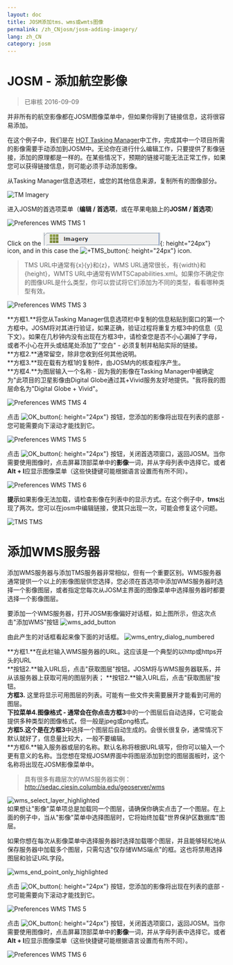 ```yaml
---
layout: doc
title: JOSM添加tms、wms或wmts图像
permalink: /zh_CNjosm/josm-adding-imagery/
lang: zh_CN
category: josm
---
```


JOSM - 添加航空影像
================

> 已审核 2016-09-09  

并非所有的航空影像都在JOSM图像菜单中，但如果你得到了链接信息，这将很容易添加。  

在这个例子中，我们是在 [HOT Tasking Manager](http://tasks.hotosm.org/)中工作，完成其中一个项目所需的影像需要手动添加到JOSM中。无论你在进行什么编辑工作，只要提供了影像链接，添加的原理都是一样的。在某些情况下，预期的链接可能无法正常工作，如果您可以获得链接信息，则可能必须手动添加影像。  

从Tasking Manager信息选项栏，或您的其他信息来源，复制所有的图像部分。  

![TM Imagery][]

进入JOSM的首选项菜单（**编辑 / 首选项**，或在苹果电脑上的**JOSM / 首选项**）  

![Preferences WMS TMS 1][]

Click on the ![WMS_TMS_button][]{: height="24px"} icon, and in this case the ![+TMS_button][]{: height="24px"} icon.  

> TMS URL中通常有{x}{y}和{z}，WMS URL通常很长，有{width}和{height}，WMTS URL中通常有WMTSCapabilities.xml。如果你不确定你的图像URL是什么类型，你可以尝试将它们添加为不同的类型，看看哪种类型有效。  

![Preferences WMS TMS 3][]

**方框1.**将您从Tasking Manager信息选项栏中复制的信息粘贴到窗口的第一个方框中。JOSM将对其进行验证，如果正确，验证过程将重复方框3中的信息（见下文）。如果在几秒钟内没有出现在方框3中，请检查您是否不小心漏掉了字母，或者不小心在开头或结尾处添加了"空白" - 必须复制并粘贴实际的链接。  
**方框2.**通常留空，除非您收到任何其他说明。  
**方框3.**现在载有方框1的复制件，由JOSM内的核查程序产生。  
**方框4.**为图层输入一个名称 - 因为我的影像在Tasking Manager中被确定为"此项目的卫星影像由Digital Globe通过其+Vivid服务友好地提供。"我将我的图层命名为"Digital Globe + Vivid"。  

![Preferences WMS TMS 4][]

点击 ![OK_button][]{: height="24px"} 按钮，您添加的影像将出现在列表的底部 - 您可能需要向下滚动才能找到它。  

![Preferences WMS TMS 5][]

点击 ![OK_button][]{: height="24px"} 按钮，关闭首选项窗口，返回JOSM。当你需要使用图像时，点击屏幕顶部菜单中的**影像**一词，并从字母列表中选择它。或者**Alt + I**应显示图像菜单（这些快捷键可能根据语言设置而有所不同）。  

![Preferences WMS TMS 6][]

**提示**如果影像无法加载，请检查影像在列表中的显示方式。在这个例子中，**tms**出现了两次。您可以在josm中编辑链接，使其只出现一次，可能会修复这个问题。

![TMS TMS][]

添加WMS服务器
===========

添加WMS服务器与添加TMS服务器非常相似，但有一个重要区别。WMS服务器通常提供一个以上的影像图层供您选择，您必须在首选项中添加WMS服务器时选择一个影像图层，或者指定您每次从JOSM主界面的图像菜单中选择服务器时都要选择一个影像图层。

要添加一个WMS服务器，打开JOSM影像偏好对话框，如上图所示，但这次点击"添加WMS"按钮 ![wms_add_button][]

由此产生的对话框看起来像下面的对话框。
![wms_entry_dialog_numbered][]

**方框1.**在此栏输入WMS服务器的URL。这应该是一个典型的以http或https开头的URL  
**按钮2.**输入URL后，点击"获取图层"按钮。JOSM将与WMS服务器联系，并从该服务器上获取可用的图层列表； **按钮2.**输入URL后，点击"获取图层"按钮。  
**方框3.** 这里将显示可用图层的列表。可能有一些文件夹需要展开才能看到可用的图层。  
**下拉菜单4.**图像格式 - 通常会在你点击**方框3**中的一个图层后自动选择，它可能会提供多种类型的图像格式，但一般是jpeg或png格式。  
**方框5.**这个是在**方框3**中选择一个图层后自动生成的。会很长很复杂，通常情况下默认就好了，信息量比较大，一般不要编辑。  
**方框6.**输入服务器或层的名称。默认名称将根据URL填写，但你可以输入一个更有意义的名称。当您想在常规JOSM界面中将图层添加到您的图层面板时，这个名称将出现在JOSM影像菜单中。  

> 具有很多有趣层次的WMS服务器实例： http://sedac.ciesin.columbia.edu/geoserver/wms  

![wms_select_layer_highlighted][]  
如果想让"影像"菜单项总是加载同一个图层，请确保你确实点击了一个图层。在上面的例子中，当从"影像"菜单中选择图层时，它将始终加载"世界保护区数据库"图层。

如果你想在每次从影像菜单中选择服务器时选择加载哪个图层，并且能够轻松地从保存服务器中加载多个图层，只需勾选"仅存储WMS端点"的框。这也将禁用选择图层和验证URL字段。

![wms_end_point_only_highlighted][]  

点击 ![OK_button][]{: height="24px"} 按钮，您添加的影像将出现在列表的底部 - 您可能需要向下滚动才能找到它。  

![Preferences WMS TMS 5][]

点击 ![OK_button][]{: height="24px"} 按钮，关闭首选项窗口，返回JOSM。当你需要使用图像时，点击屏幕顶部菜单中的**影像**一词，并从字母列表中选择它。或者**Alt + I**应显示图像菜单（这些快捷键可能根据语言设置而有所不同）。  

![Preferences WMS TMS 6][]

[Preferences WMS TMS 1]: /images/josm/JOSM_TMS_1.png
[TM Imagery]: /images/josm/JOSM_TMS_2.png
[WMS_TMS_button]: /images/josm/josm_preferences-wms-tms.png
[+TMS_button]: /images/josm/+TMS.png
[OK_button]: /images/josm/josm_OK_button.png
[Preferences WMS TMS 3]: /images/josm/JOSM_TMS_3.png
[Preferences WMS TMS 4]: /images/josm/JOSM_TMS_4.png
[Preferences WMS TMS 5]: /images/josm/JOSM_TMS_5.png
[Preferences WMS TMS 6]: /images/josm/JOSM_TMS_6.png
[TMS TMS]: /images/josm/JOSM_TMS_TMS.png
[wms_add_button]: /images/josm/wms_add_button.jpg
[wms_select_layer_highlight]: /images/josm/wms_select_layer_highlight.jpg
[wms_entry_dialog_numbered]: /images/josm/wms_entry_dialog_numbered.jpg
[wms_end_point_only_highlighted]: /images/josm/wms_end_point_only_highlighted.jpg
[wms_select_layer_highlighted]: /images/josm/wms_select_layer_highlighted.jpg